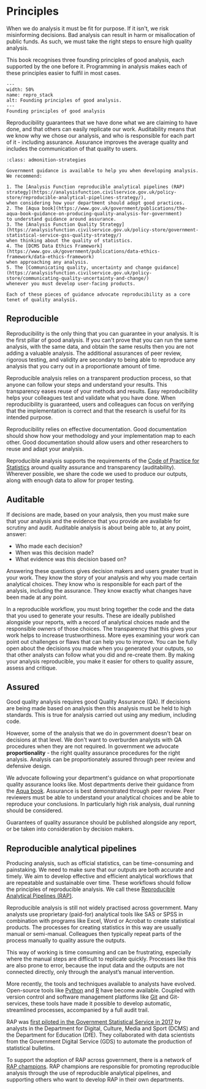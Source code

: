 # Principles

When we do analysis it must be fit for purpose.
If it isn't, we risk misinforming decisions.
Bad analysis can result in harm or misallocation of public funds.
As such, we must take the right steps to ensure high quality analysis.

This book recognises three founding principles of good analysis, each supported by the one before it.
Programming in analysis makes each of these principles easier to fulfil in most cases.

```{figure} ./_static/repro_stack.png
---
width: 50%
name: repro_stack
alt: Founding principles of good analysis.
---
Founding principles of good analysis
```

Reproducibility guarantees that we have done what we are claiming to have done, and that others can easily replicate our work.
Auditability means that we know why we chose our analysis, and who is responsible for each part of it - including assurance.
Assurance improves the average quality and includes the communication of that quality to users.

```{admonition} Key strategies
:class: admonition-strategies

Government guidance is available to help you when developing analysis.
We recommend:

1. The [Analysis Function reproducible analytical pipelines (RAP) strategy](https://analysisfunction.civilservice.gov.uk/policy-store/reproducible-analytical-pipelines-strategy/),
when considering how your department should adopt good practices.
2. The [Aqua book](https://www.gov.uk/government/publications/the-aqua-book-guidance-on-producing-quality-analysis-for-government)
to understand guidance around assurance.
3. The [Analysis Function Quality Strategy](https://analysisfunction.civilservice.gov.uk/policy-store/government-statistical-service-gss-quality-strategy/)
when thinking about the quality of statistics.
4. The [DCMS Data Ethics Framework](https://www.gov.uk/government/publications/data-ethics-framework/data-ethics-framework)
when approaching any analysis.
5. The [Communicating quality, uncertainty and change guidance](https://analysisfunction.civilservice.gov.uk/policy-store/communicating-quality-uncertainty-and-change/)
whenever you must develop user-facing products.

Each of these pieces of guidance advocate reproducibility as a core tenet of quality analysis.
```


## Reproducible

Reproducibility is the only thing that you can guarantee in your analysis.
It is the first pillar of good analysis.
If you can't prove that you can run the same analysis, with the same data, and obtain the same results then you are not adding a valuable analysis.
The additional assurances of peer review, rigorous testing,
and validity are secondary to being able to reproduce any analysis that you carry out in a proportionate amount of time.

Reproducible analysis relies on a transparent production process, so that anyone can follow your steps and understand your results.
This transparency eases reuse of your methods and results.
Easy reproducibility helps your colleagues test and validate what you have done.
When reproducibility is guaranteed,
users and colleagues can focus on verifying that the implementation is correct and that the research is useful for its intended purpose.

Reproducibility relies on effective documentation.
Good documentation should show how your methodology and your implementation map to each other.
Good documentation should allow users and other researchers to reuse and adapt your analysis.

Reproducible analysis supports the requirements of the [Code of Practice for Statistics](https://www.statisticsauthority.gov.uk/code-of-practice/)
around quality assurance and transparency (auditability).
Wherever possible, we share the code we used to produce our outputs, along with enough data to allow for proper testing.


## Auditable

If decisions are made, based on your analysis, then you must make sure that your analysis and the evidence that you provide are available for scrutiny and audit.
Auditable analysis is about being able to, at any point, answer:

* Who made each decision?
* When was this decision made?
* What evidence was this decision based on?

Answering these questions gives decision makers and users greater trust in your work.
They know the story of your analysis and why you made certain analytical choices.
They know who is responsible for each part of the analysis, including the assurance.
They know exactly what changes have been made at any point.

In a reproducible workflow, you must bring together the code and the data that you used to generate your results.
These are ideally published alongside your reports, with a record of analytical choices made and the responsible owners of those choices.
The transparency that this gives your work helps to increase trustworthiness.
More eyes examining your work can point out challenges or flaws that can help you to improve.
You can be fully open about the decisions you made when you generated your outputs, so that other analysts can follow what you did and re-create them.
By making your analysis reproducible, you make it easier for others to quality assure, assess and critique.


## Assured

Good quality analysis requires good Quality Assurance (QA).
If decisions are being made based on analysis then this analysis must be held to high standards.
This is true for analysis carried out using any medium, including code.

However, some of the analysis that we do in government doesn't bear on decisions at that level.
We don't want to overburden analysts with QA procedures when they are not required.
In government we advocate **proportionality** - the right quality assurance procedures for the right analysis.
Analysis can be proportionately assured through peer review and defensive design.

We advocate following your department's guidance on what proportionate quality assurance looks like.
Most departments derive their guidance from the [Aqua book](https://www.gov.uk/government/publications/the-aqua-book-guidance-on-producing-quality-analysis-for-government).
Assurance is best demonstrated through peer review.
Peer reviewers must be able to understand your analytical choices and be able to reproduce your conclusions.
In particularly high risk analysis, dual running should be considered.

Guarantees of quality assurance should be published alongside any report, or be taken into consideration by decision makers.


## Reproducible analytical pipelines

Producing analysis, such as official statistics, can be time-consuming and painstaking.
We need to make sure that our outputs are both accurate and timely.
We aim to develop effective and efficient analytical workflows that are repeatable and sustainable over time.
These workflows should follow the principles of reproducible analysis.
We call these [Reproducible Analytical Pipelines (RAP)](https://analysisfunction.civilservice.gov.uk/support/reproducible-analytical-pipelines/).

Reproducible analysis is still not widely practised across government.
Many analysts use proprietary (paid-for) analytical tools like SAS or SPSS in combination with programs like Excel, Word or Acrobat to create statistical products.
The processes for creating statistics in this way are usually manual or semi-manual.
Colleagues then typically repeat parts of the process manually to quality assure the outputs.

This way of working is time consuming and can be frustrating, especially where the manual steps are difficult to replicate quickly.
Processes like this are also prone to error, because the input data and the outputs are not connected directly, only through the analyst’s manual intervention.

More recently, the tools and techniques available to analysts have evolved.
Open-source tools like [Python](https://www.python.org/) and [R](https://www.r-project.org/) have become available.
Coupled with version control and software management platforms like [Git](https://git-scm.com/) and Git-services,
these tools have made it possible to develop automatic, streamlined processes, accompanied by a full audit trail.

RAP was [first piloted in the Government Statistical Service in 2017](https://dataingovernment.blog.gov.uk/2017/03/27/reproducible-analytical-pipeline/)
by analysts in the Department for Digital, Culture, Media and Sport (DCMS) and the Department for Education (DfE).
They collaborated with data scientists from the Government Digital Service (GDS) to automate the production of statistical bulletins.

To support the adoption of RAP across government, there is a network of [RAP champions](https://analysisfunction.civilservice.gov.uk/support/reproducible-analytical-pipelines/reproducible-analytical-pipeline-rap-champions/).
RAP champions are responsible for promoting reproducible analysis through the use of reproducible analytical pipelines,
and supporting others who want to develop RAP in their own departments.
